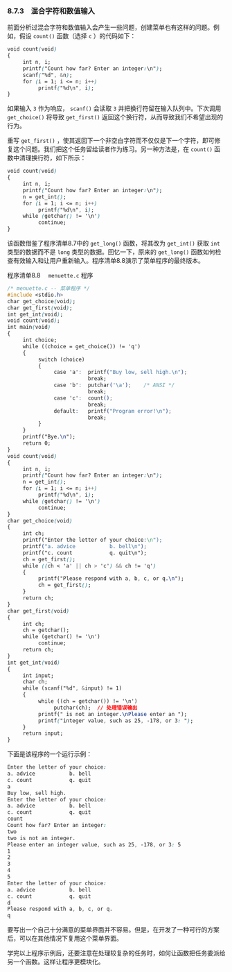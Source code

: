 ### 8.7.3　混合字符和数值输入

前面分析过混合字符和数值输入会产生一些问题，创建菜单也有这样的问题。例如，假设 `count()` 函数（选择 `c` ）的代码如下：

```css
void count(void)
{
     int n, i;
     printf("Count how far? Enter an integer:\n");
     scanf("%d", &n);
     for (i = 1; i <= n; i++)
          printf("%d\n", i);
}
```

如果输入 `3` 作为响应， `scanf()` 会读取 `3` 并把换行符留在输入队列中。下次调用 `get_choice()` 将导致 `get_first()` 返回这个换行符，从而导致我们不希望出现的行为。

重写 `get_first()` ，使其返回下一个非空白字符而不仅仅是下一个字符，即可修复这个问题。我们把这个任务留给读者作为练习。另一种方法是，在 `count()` 函数中清理换行符，如下所示：

```css
void count(void)
{
     int n, i;
     printf("Count how far? Enter an integer:\n");
     n = get_int();
     for (i = 1; i <= n; i++)
          printf("%d\n", i);
     while (getchar() != '\n')
          continue;
}
```

该函数借鉴了程序清单8.7中的 `get_long()` 函数，将其改为 `get_int()` 获取 `int` 类型的数据而不是 `long` 类型的数据。回忆一下，原来的 `get_long()` 函数如何检查有效输入和让用户重新输入。程序清单8.8演示了菜单程序的最终版本。

程序清单8.8　 `menuette.c` 程序

```css
/* menuette.c -- 菜单程序 */
#include <stdio.h>
char get_choice(void);
char get_first(void);
int get_int(void);
void count(void);
int main(void)
{
     int choice;
     while ((choice = get_choice()) != 'q')
     {
          switch (choice)
          {
               case 'a':  printf("Buy low, sell high.\n");
                          break;
               case 'b':  putchar('\a');    /* ANSI */
                          break;
               case 'c':  count();
                          break;
               default:   printf("Program error!\n");
                          break;
          }
     }
     printf("Bye.\n");
     return 0;
}
void count(void)
{
     int n, i;
     printf("Count how far? Enter an integer:\n");
     n = get_int();
     for (i = 1; i <= n; i++)
          printf("%d\n", i);
     while (getchar() != '\n')
          continue;
}
char get_choice(void)
{
     int ch;
     printf("Enter the letter of your choice:\n");
     printf("a. advice           b. bell\n");
     printf("c. count            q. quit\n");
     ch = get_first();
     while ((ch < 'a' || ch > 'c') && ch != 'q')
     {
          printf("Please respond with a, b, c, or q.\n");
          ch = get_first();
     }
     return ch;
}
char get_first(void)
{
     int ch;
     ch = getchar();
     while (getchar() != '\n')
          continue;
     return ch;
}
int get_int(void)
{
     int input;
     char ch;
     while (scanf("%d", &input) != 1)
     {
          while ((ch = getchar()) != '\n')
               putchar(ch);  // 处理错误输出
          printf(" is not an integer.\nPlease enter an ");
          printf("integer value, such as 25, -178, or 3: ");
     }
     return input;
}
```

下面是该程序的一个运行示例：

```css
Enter the letter of your choice:
a. advice           b. bell
c. count            q. quit
a
Buy low, sell high.
Enter the letter of your choice:
a. advice           b. bell
c. count            q. quit
count
Count how far? Enter an integer:
two
two is not an integer.
Please enter an integer value, such as 25, -178, or 3: 5
1
2
3
4
5
Enter the letter of your choice:
a. advice           b. bell
c. count            q. quit
d
Please respond with a, b, c, or q.
q

```

要写出一个自己十分满意的菜单界面并不容易。但是，在开发了一种可行的方案后，可以在其他情况下复用这个菜单界面。

学完以上程序示例后，还要注意在处理较复杂的任务时，如何让函数把任务委派给另一个函数。这样让程序更模块化。

